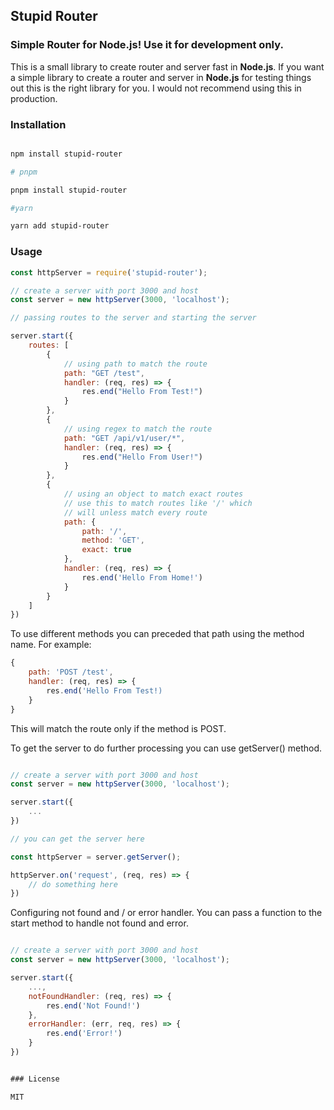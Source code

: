 ## Stupid Router

###  Simple Router for Node.js! Use it for development only.

This is a small library to create router and server fast in **Node.js**.
If you want a simple library to create a router and server in **Node.js** for testing things out this is the right library for you.
I would not recommend using this in production.

### Installation

```bash

npm install stupid-router

# pnpm

pnpm install stupid-router

#yarn

yarn add stupid-router

```

### Usage

```js
const httpServer = require('stupid-router');

// create a server with port 3000 and host
const server = new httpServer(3000, 'localhost');

// passing routes to the server and starting the server

server.start({
    routes: [
        { 
            // using path to match the route
            path: "GET /test",
            handler: (req, res) => {
                res.end("Hello From Test!")
            }
        },
        {
            // using regex to match the route
            path: "GET /api/v1/user/*",
            handler: (req, res) => {
                res.end("Hello From User!")
            }
        },
        {
            // using an object to match exact routes 
            // use this to match routes like '/' which
            // will unless match every route
            path: {
                path: '/',
                method: 'GET',
                exact: true
            },
            handler: (req, res) => {
                res.end('Hello From Home!')
            }
        }
    ]
})
```
To use different methods you can preceded that path using the method name.
For example:
```js
{
    path: 'POST /test',
    handler: (req, res) => {
        res.end('Hello From Test!)
    }
}
```
This will match the route only if the method is POST.

To get the server to do further processing you can use getServer() method.
```js

// create a server with port 3000 and host
const server = new httpServer(3000, 'localhost');

server.start({
    ...
})

// you can get the server here

const httpServer = server.getServer();

httpServer.on('request', (req, res) => {
    // do something here
})
```

Configuring not found and / or error handler. You can pass a function to the start method to handle not found and error.
```js

// create a server with port 3000 and host
const server = new httpServer(3000, 'localhost');

server.start({
    ...,
    notFoundHandler: (req, res) => {
        res.end('Not Found!')
    },
    errorHandler: (err, req, res) => {
        res.end('Error!')
    }
})


### License

MIT